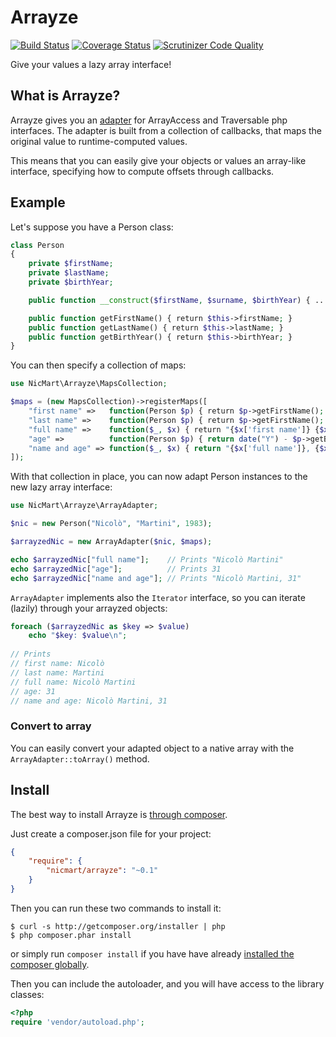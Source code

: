 # Arrayze
[![Build Status](https://travis-ci.org/nicmart/Arrayze.png?branch=master)](https://travis-ci.org/nicmart/Arrayze)
[![Coverage Status](https://coveralls.io/repos/nicmart/Arrayze/badge.png)](https://coveralls.io/r/nicmart/Arrayze)
[![Scrutinizer Code Quality](https://scrutinizer-ci.com/g/nicmart/Arrayze/badges/quality-score.png?b=master)](https://scrutinizer-ci.com/g/nicmart/Arrayze/?branch=master)

Give your values a lazy array interface!

## What is Arrayze?

Arrayze gives you an [adapter](http://en.wikipedia.org/wiki/Adapter_pattern) for ArrayAccess and Traversable
php interfaces. The adapter is built from a collection of callbacks, that maps the original value to runtime-computed
 values.

This means that you can easily give your objects or values an array-like interface, specifying how to compute
 offsets through callbacks.

## Example
Let's suppose you have a Person class:

```php
class Person
{
    private $firstName;
    private $lastName;
    private $birthYear;

    public function __construct($firstName, $surname, $birthYear) { ... }

    public function getFirstName() { return $this->firstName; }
    public function getLastName() { return $this->lastName; }
    public function getBirthYear() { return $this->birthYear; }
}
```

You can then specify a collection of maps:

```php
use NicMart\Arrayze\MapsCollection;

$maps = (new MapsCollection)->registerMaps([
    "first name" =>   function(Person $p) { return $p->getFirstName(); },
    "last name" =>    function(Person $p) { return $p->getFirstName(); },
    "full name" =>    function($_, $x) { return "{$x['first name']} {$x['last name']}"; },
    "age" =>          function(Person $p) { return date("Y") - $p->getBirthYear(); },
    "name and age" => function($_, $x) { return "{$x['full name']}, {$x['age']}" }
]);
```

With that collection in place, you can now adapt Person instances to the new
lazy array interface:

```php
use NicMart\Arrayze\ArrayAdapter;

$nic = new Person("Nicolò", "Martini", 1983);

$arrayzedNic = new ArrayAdapter($nic, $maps);

echo $arrayzedNic["full name"];    // Prints "Nicolò Martini"
echo $arrayzedNic["age"];          // Prints 31
echo $arrayzedNic["name and age"]; // Prints "Nicolò Martini, 31"
```

`ArrayAdapter` implements also the `Iterator` interface, so you can iterate (lazily)
through your arrayzed objects:

```php
foreach ($arrayzedNic as $key => $value)
    echo "$key: $value\n";
    
// Prints
// first name: Nicolò
// last name: Martini
// full name: Nicolò Martini
// age: 31
// name and age: Nicolò Martini, 31
```

### Convert to array
You can easily convert your adapted object to a native array with the `ArrayAdapter::toArray()` method.

## Install

The best way to install Arrayze is [through composer](http://getcomposer.org).

Just create a composer.json file for your project:

```JSON
{
    "require": {
        "nicmart/arrayze": "~0.1"
    }
}
```

Then you can run these two commands to install it:

    $ curl -s http://getcomposer.org/installer | php
    $ php composer.phar install

or simply run `composer install` if you have have already [installed the composer globally](http://getcomposer.org/doc/00-intro.md#globally).

Then you can include the autoloader, and you will have access to the library classes:

```php
<?php
require 'vendor/autoload.php';
```
